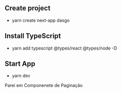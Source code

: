 ## Create project
* yarn create next-app dasgo

## Install TypeScript
* yarn add typescript @types/react @types/node -D

## Start App
* yarn dev


Parei em Componenete de Paginação